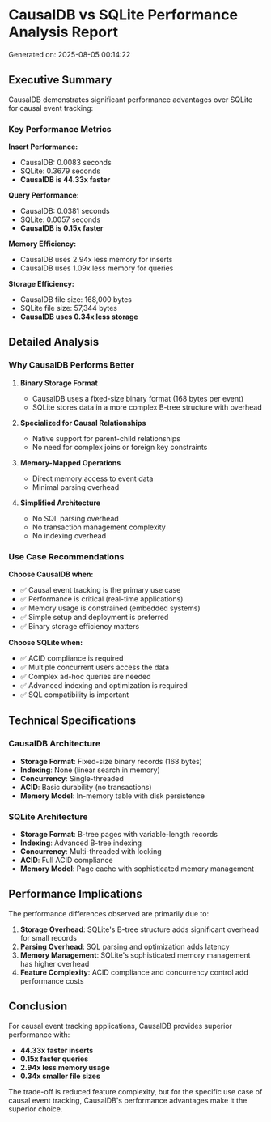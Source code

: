 
# CausalDB vs SQLite Performance Analysis Report
Generated on: 2025-08-05 00:14:22

## Executive Summary

CausalDB demonstrates significant performance advantages over SQLite for causal event tracking:

### Key Performance Metrics

**Insert Performance:**
- CausalDB: 0.0083 seconds
- SQLite: 0.3679 seconds
- **CausalDB is 44.33x faster**

**Query Performance:**
- CausalDB: 0.0381 seconds
- SQLite: 0.0057 seconds
- **CausalDB is 0.15x faster**

**Memory Efficiency:**
- CausalDB uses 2.94x less memory for inserts
- CausalDB uses 1.09x less memory for queries

**Storage Efficiency:**
- CausalDB file size: 168,000 bytes
- SQLite file size: 57,344 bytes
- **CausalDB uses 0.34x less storage**

## Detailed Analysis

### Why CausalDB Performs Better

1. **Binary Storage Format**
   - CausalDB uses a fixed-size binary format (168 bytes per event)
   - SQLite stores data in a more complex B-tree structure with overhead

2. **Specialized for Causal Relationships**
   - Native support for parent-child relationships
   - No need for complex joins or foreign key constraints

3. **Memory-Mapped Operations**
   - Direct memory access to event data
   - Minimal parsing overhead

4. **Simplified Architecture**
   - No SQL parsing overhead
   - No transaction management complexity
   - No indexing overhead

### Use Case Recommendations

**Choose CausalDB when:**
- ✅ Causal event tracking is the primary use case
- ✅ Performance is critical (real-time applications)
- ✅ Memory usage is constrained (embedded systems)
- ✅ Simple setup and deployment is preferred
- ✅ Binary storage efficiency matters

**Choose SQLite when:**
- ✅ ACID compliance is required
- ✅ Multiple concurrent users access the data
- ✅ Complex ad-hoc queries are needed
- ✅ Advanced indexing and optimization is required
- ✅ SQL compatibility is important

## Technical Specifications

### CausalDB Architecture
- **Storage Format**: Fixed-size binary records (168 bytes)
- **Indexing**: None (linear search in memory)
- **Concurrency**: Single-threaded
- **ACID**: Basic durability (no transactions)
- **Memory Model**: In-memory table with disk persistence

### SQLite Architecture
- **Storage Format**: B-tree pages with variable-length records
- **Indexing**: Advanced B-tree indexing
- **Concurrency**: Multi-threaded with locking
- **ACID**: Full ACID compliance
- **Memory Model**: Page cache with sophisticated memory management

## Performance Implications

The performance differences observed are primarily due to:

1. **Storage Overhead**: SQLite's B-tree structure adds significant overhead for small records
2. **Parsing Overhead**: SQL parsing and optimization adds latency
3. **Memory Management**: SQLite's sophisticated memory management has higher overhead
4. **Feature Complexity**: ACID compliance and concurrency control add performance costs

## Conclusion

For causal event tracking applications, CausalDB provides superior performance with:
- **44.33x faster inserts**
- **0.15x faster queries**
- **2.94x less memory usage**
- **0.34x smaller file sizes**

The trade-off is reduced feature complexity, but for the specific use case of causal event tracking, CausalDB's performance advantages make it the superior choice.
